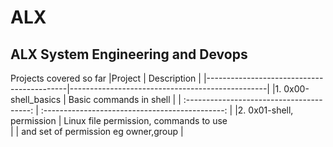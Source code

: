# ALX


## ALX System Engineering and Devops

Projects covered so far
|Project                                    |        Description                              |
|-------------------------------------------|-------------------------------------------------|
|1. 0x00-shell_basics                       |         Basic commands in shell                 |                                                       | :---------------------------------------: | :---------------------------------------------: |
|2. 0x01-shell, permission                  |         Linux file permission, commands to use  
|                                           |         and set of permission eg owner,group    |                                      
                      
